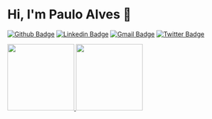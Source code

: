 # Hi, I'm Paulo Alves :boy:

[![Github Badge](https://img.shields.io/badge/-Github-000?style=flat-square&logo=Github&logoColor=white&link=https://github.com/PauloAlves8039)](https://github.com/PauloAlves8039)
[![Linkedin Badge](https://img.shields.io/badge/-LinkedIn-blue?style=flat-square&logo=Linkedin&logoColor=white&link=https://www.linkedin.com/in/paulo-alves3486)](https://www.linkedin.com/in/paulo-alves3486)
[![Gmail Badge](https://img.shields.io/badge/-Gmail-c14438?style=flat-square&logo=Gmail&logoColor=white&link=mailto:pj38alves@gmail.com)](mailto:pj38alves@gmail.com)
[![Twitter Badge](https://img.shields.io/badge/-Twitter-1ca0f1?style=flat-square&labelColor=1ca0f1&logo=twitter&logoColor=white&link=https://twitter.com/PauloJunior788)](https://twitter.com/PauloJunior788)

<!--
## About me

I'm a Developer!

- 🔭 I’m currently looking for job opportunities.
- 🌱 I’m currently learning DevOps, Docker, TDD and Cloud Computing.
- 💬 Ask me about: Javascript, Angular, Node.Js, C#, ASP.NET Core, Java, SQL.
-->

<p align="justify">
  <a href="https://github.com/PauloAlves8039/github-readme-stats">
    <img height="150" src="https://github-readme-stats.vercel.app/api?username=PauloAlves8039&show_icons=true&theme=tokyonight" />
  </a>
   <a href="https://github.com/PauloAlves8039/github-readme-stats">
    <img height="150" src="https://github-readme-stats.vercel.app/api/top-langs/?username=PauloAlves8039&layout=compact&theme=tokyonight" />
  </a>  
</p>

<!--
**PauloAlves8039/PauloAlves8039** is a ✨ _special_ ✨ repository because its `README.md` (this file) appears on your GitHub profile.

Here are some ideas to get you started:

- 🔭 I’m currently working on ...
- 🌱 I’m currently learning ...
- 👯 I’m looking to collaborate on ...
- 🤔 I’m looking for help with ...
- 💬 Ask me about ...
- 📫 How to reach me: ...
- 😄 Pronouns: ...
- ⚡ Fun fact: ...
-->
